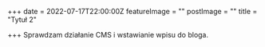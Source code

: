 +++
date = 2022-07-17T22:00:00Z
featureImage = ""
postImage = ""
title = "Tytuł 2"

+++
Sprawdzam działanie CMS i wstawianie wpisu do bloga.
